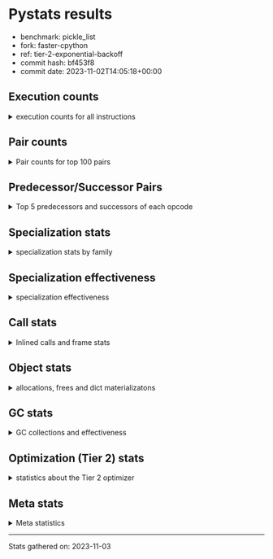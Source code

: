 
# Pystats results

- benchmark: pickle_list
- fork: faster-cpython
- ref: tier-2-exponential-backoff
- commit hash: bf453f8
- commit date: 2023-11-02T14:05:18+00:00

## Execution counts

<details>
<summary> execution counts for all instructions </summary>

|Name | Count | Self | Cumulative | Miss ratio | 
|---|---:|---:|---:|---:|
| LOAD_FAST | 4,560 | 17.8% | 17.8% |  |
| PUSH_NULL | 4,400 | 17.2% | 35.0% |  |
| POP_TOP | 4,080 | 15.9% | 51.0% |  |
| LOAD_FAST_LOAD_FAST | 4,000 | 15.6% | 66.6% |  |
| CALL_BUILTIN_FAST_WITH_KEYWORDS | 3,800 | 14.9% | 81.5% |  |
| STORE_FAST | 800 | 3.1% | 84.6% |  |
| CALL | 740 | 2.9% | 87.5% |  |
| FOR_ITER_RANGE | 380 | 1.5% | 89.0% |  |
| JUMP_BACKWARD | 340 | 1.3% | 90.3% |  |
| LOAD_DEREF | 240 | 0.9% | 91.2% |  |
| LOAD_ATTR_MODULE | 240 | 0.9% | 92.2% |  |
| LOAD_GLOBAL_MODULE | 240 | 0.9% | 93.1% |  |
| LOAD_ATTR | 200 | 0.8% | 93.9% |  |
| LOAD_GLOBAL | 200 | 0.8% | 94.7% |  |
| RETURN_VALUE | 160 | 0.6% | 95.3% |  |
| CALL_FUNCTION_EX | 160 | 0.6% | 95.9% |  |
| RESUME_CHECK | 120 | 0.5% | 96.4% |  |
| GET_ITER | 80 | 0.3% | 96.7% |  |
| NOP | 80 | 0.3% | 97.0% |  |
| BUILD_LIST | 80 | 0.3% | 97.3% |  |
| CALL_INTRINSIC_1 | 80 | 0.3% | 97.7% |  |
| COPY_FREE_VARS | 80 | 0.3% | 98.0% |  |
| ENTER_EXECUTOR | 80 | 0.3% | 98.3% |  |
| LIST_EXTEND | 80 | 0.3% | 98.6% |  |
| BINARY_OP_SUBTRACT_FLOAT | 60 | 0.2% | 98.8% |  |
| CALL_BUILTIN_CLASS | 60 | 0.2% | 99.1% |  |
| LOAD_ATTR_WITH_HINT | 60 | 0.2% | 99.3% |  |
| LOAD_GLOBAL_BUILTIN | 60 | 0.2% | 99.5% |  |
| BINARY_OP | 40 | 0.2% | 99.7% |  |
| FOR_ITER | 40 | 0.2% | 99.8% |  |
| RESUME | 40 | 0.2% | 100.0% |  |


</details>

## Pair counts

<details>
<summary> Pair counts for top 100 pairs </summary>

|Pair | Count | Self | Cumulative | 
|---|---:|---:|---:|
| PUSH_NULL LOAD_FAST_LOAD_FAST | 4,000 | 15.6% | 15.6% |
| LOAD_FAST PUSH_NULL | 4,000 | 15.6% | 31.3% |
| CALL_BUILTIN_FAST_WITH_KEYWORDS POP_TOP | 3,800 | 14.9% | 46.1% |
| POP_TOP LOAD_FAST | 3,600 | 14.1% | 60.2% |
| LOAD_FAST_LOAD_FAST CALL_BUILTIN_FAST_WITH_KEYWORDS | 3,600 | 14.1% | 74.3% |
| STORE_FAST LOAD_FAST | 640 | 2.5% | 76.8% |
| LOAD_FAST_LOAD_FAST CALL | 400 | 1.6% | 78.3% |
| FOR_ITER_RANGE STORE_FAST | 380 | 1.5% | 79.8% |
| POP_TOP JUMP_BACKWARD | 340 | 1.3% | 81.2% |
| JUMP_BACKWARD FOR_ITER_RANGE | 300 | 1.2% | 82.3% |
| CALL POP_TOP | 280 | 1.1% | 83.4% |
| PUSH_NULL CALL | 240 | 0.9% | 84.4% |
| CALL CALL_BUILTIN_FAST_WITH_KEYWORDS | 200 | 0.8% | 85.1% |
| LOAD_ATTR_MODULE PUSH_NULL | 180 | 0.7% | 85.8% |
| PUSH_NULL LOAD_FAST | 160 | 0.6% | 86.5% |
| LOAD_DEREF PUSH_NULL | 160 | 0.6% | 87.1% |
| LOAD_GLOBAL_MODULE LOAD_ATTR_MODULE | 120 | 0.5% | 87.6% |
| CALL STORE_FAST | 100 | 0.4% | 88.0% |
| NOP LOAD_DEREF | 80 | 0.3% | 88.3% |
| POP_TOP NOP | 80 | 0.3% | 88.6% |
| RETURN_VALUE RETURN_VALUE | 80 | 0.3% | 88.9% |
| BUILD_LIST LOAD_DEREF | 80 | 0.3% | 89.2% |
| CALL LOAD_FAST | 80 | 0.3% | 89.5% |
| CALL_FUNCTION_EX COPY_FREE_VARS | 80 | 0.3% | 89.8% |
| CALL_INTRINSIC_1 CALL_FUNCTION_EX | 80 | 0.3% | 90.1% |
| LIST_EXTEND CALL_INTRINSIC_1 | 80 | 0.3% | 90.5% |
| LOAD_ATTR LOAD_ATTR_MODULE | 80 | 0.3% | 90.8% |
| LOAD_DEREF LIST_EXTEND | 80 | 0.3% | 91.1% |
| LOAD_FAST GET_ITER | 80 | 0.3% | 91.4% |
| LOAD_FAST BUILD_LIST | 80 | 0.3% | 91.7% |
| LOAD_FAST CALL_FUNCTION_EX | 80 | 0.3% | 92.0% |
| LOAD_FAST LOAD_ATTR | 80 | 0.3% | 92.3% |
| LOAD_GLOBAL LOAD_GLOBAL_MODULE | 80 | 0.3% | 92.7% |
| STORE_FAST LOAD_GLOBAL | 80 | 0.3% | 93.0% |
| STORE_FAST LOAD_GLOBAL_MODULE | 80 | 0.3% | 93.3% |
| GET_ITER FOR_ITER_RANGE | 60 | 0.2% | 93.5% |
| POP_TOP ENTER_EXECUTOR | 60 | 0.2% | 93.7% |
| CALL CALL | 60 | 0.2% | 94.0% |
| CALL_FUNCTION_EX RESUME_CHECK | 60 | 0.2% | 94.2% |
| COPY_FREE_VARS RESUME_CHECK | 60 | 0.2% | 94.4% |
| LOAD_ATTR PUSH_NULL | 60 | 0.2% | 94.7% |
| LOAD_GLOBAL LOAD_ATTR | 60 | 0.2% | 94.9% |
| BINARY_OP_SUBTRACT_FLOAT RETURN_VALUE | 60 | 0.2% | 95.2% |
| CALL_BUILTIN_CLASS STORE_FAST | 60 | 0.2% | 95.4% |
| LOAD_ATTR_MODULE STORE_FAST | 60 | 0.2% | 95.6% |
| LOAD_ATTR_WITH_HINT STORE_FAST | 60 | 0.2% | 95.9% |
| LOAD_GLOBAL_BUILTIN LOAD_FAST | 60 | 0.2% | 96.1% |
| LOAD_GLOBAL_MODULE LOAD_ATTR | 60 | 0.2% | 96.3% |
| LOAD_GLOBAL_MODULE STORE_FAST | 60 | 0.2% | 96.6% |
| RESUME_CHECK LOAD_DEREF | 60 | 0.2% | 96.8% |
| RETURN_VALUE LOAD_GLOBAL | 40 | 0.2% | 97.0% |
| RETURN_VALUE LOAD_GLOBAL_MODULE | 40 | 0.2% | 97.1% |
| ENTER_EXECUTOR LOAD_GLOBAL | 40 | 0.2% | 97.3% |
| ENTER_EXECUTOR LOAD_GLOBAL_MODULE | 40 | 0.2% | 97.4% |
| LOAD_ATTR STORE_FAST | 40 | 0.2% | 97.6% |
| LOAD_FAST BINARY_OP | 40 | 0.2% | 97.7% |
| LOAD_FAST CALL | 40 | 0.2% | 97.9% |
| LOAD_FAST BINARY_OP_SUBTRACT_FLOAT | 40 | 0.2% | 98.0% |
| LOAD_FAST CALL_BUILTIN_CLASS | 40 | 0.2% | 98.2% |
| LOAD_FAST LOAD_ATTR_MODULE | 40 | 0.2% | 98.4% |
| LOAD_FAST LOAD_ATTR_WITH_HINT | 40 | 0.2% | 98.5% |
| RESUME_CHECK LOAD_GLOBAL_BUILTIN | 40 | 0.2% | 98.7% |
| GET_ITER FOR_ITER | 20 | 0.1% | 98.7% |
| BINARY_OP RETURN_VALUE | 20 | 0.1% | 98.8% |
| BINARY_OP BINARY_OP_SUBTRACT_FLOAT | 20 | 0.1% | 98.9% |
| CALL CALL_BUILTIN_CLASS | 20 | 0.1% | 99.0% |
| CALL_FUNCTION_EX RESUME | 20 | 0.1% | 99.1% |
| COPY_FREE_VARS RESUME | 20 | 0.1% | 99.1% |
| FOR_ITER STORE_FAST | 20 | 0.1% | 99.2% |
| FOR_ITER FOR_ITER_RANGE | 20 | 0.1% | 99.3% |
| JUMP_BACKWARD ENTER_EXECUTOR | 20 | 0.1% | 99.4% |
| JUMP_BACKWARD FOR_ITER | 20 | 0.1% | 99.5% |
| LOAD_ATTR LOAD_ATTR_WITH_HINT | 20 | 0.1% | 99.5% |
| LOAD_GLOBAL LOAD_FAST | 20 | 0.1% | 99.6% |
| LOAD_GLOBAL STORE_FAST | 20 | 0.1% | 99.7% |
| LOAD_GLOBAL LOAD_GLOBAL_BUILTIN | 20 | 0.1% | 99.8% |
| RESUME LOAD_DEREF | 20 | 0.1% | 99.8% |
| RESUME LOAD_GLOBAL | 20 | 0.1% | 99.9% |
| RESUME_CHECK LOAD_GLOBAL | 20 | 0.1% | 100.0% |


</details>

## Predecessor/Successor Pairs

<details>
<summary> Top 5 predecessors and successors of each opcode </summary>

### GET_ITER

<details>
<summary> Successors and predecessors for GET_ITER </summary>

|Predecessors | Count | Percentage | 
|---|---:|---:|
| LOAD_FAST | 80 | 100.0% |

|Successors | Count | Percentage | 
|---|---:|---:|
| FOR_ITER_RANGE | 60 | 75.0% |
| FOR_ITER | 20 | 25.0% |


</details>

### NOP

<details>
<summary> Successors and predecessors for NOP </summary>

|Predecessors | Count | Percentage | 
|---|---:|---:|
| POP_TOP | 80 | 100.0% |

|Successors | Count | Percentage | 
|---|---:|---:|
| LOAD_DEREF | 80 | 100.0% |


</details>

### POP_TOP

<details>
<summary> Successors and predecessors for POP_TOP </summary>

|Predecessors | Count | Percentage | 
|---|---:|---:|
| CALL_BUILTIN_FAST_WITH_KEYWORDS | 3,800 | 93.1% |
| CALL | 280 | 6.9% |

|Successors | Count | Percentage | 
|---|---:|---:|
| LOAD_FAST | 3,600 | 88.2% |
| JUMP_BACKWARD | 340 | 8.3% |
| NOP | 80 | 2.0% |
| ENTER_EXECUTOR | 60 | 1.5% |


</details>

### PUSH_NULL

<details>
<summary> Successors and predecessors for PUSH_NULL </summary>

|Predecessors | Count | Percentage | 
|---|---:|---:|
| LOAD_FAST | 4,000 | 90.9% |
| LOAD_ATTR_MODULE | 180 | 4.1% |
| LOAD_DEREF | 160 | 3.6% |
| LOAD_ATTR | 60 | 1.4% |

|Successors | Count | Percentage | 
|---|---:|---:|
| LOAD_FAST_LOAD_FAST | 4,000 | 90.9% |
| CALL | 240 | 5.5% |
| LOAD_FAST | 160 | 3.6% |


</details>

### RETURN_VALUE

<details>
<summary> Successors and predecessors for RETURN_VALUE </summary>

|Predecessors | Count | Percentage | 
|---|---:|---:|
| RETURN_VALUE | 80 | 50.0% |
| BINARY_OP_SUBTRACT_FLOAT | 60 | 37.5% |
| BINARY_OP | 20 | 12.5% |

|Successors | Count | Percentage | 
|---|---:|---:|
| RETURN_VALUE | 80 | 50.0% |
| LOAD_GLOBAL | 40 | 25.0% |
| LOAD_GLOBAL_MODULE | 40 | 25.0% |


</details>

### BINARY_OP

<details>
<summary> Successors and predecessors for BINARY_OP </summary>

|Predecessors | Count | Percentage | 
|---|---:|---:|
| LOAD_FAST | 40 | 100.0% |

|Successors | Count | Percentage | 
|---|---:|---:|
| RETURN_VALUE | 20 | 50.0% |
| BINARY_OP_SUBTRACT_FLOAT | 20 | 50.0% |


</details>

### BUILD_LIST

<details>
<summary> Successors and predecessors for BUILD_LIST </summary>

|Predecessors | Count | Percentage | 
|---|---:|---:|
| LOAD_FAST | 80 | 100.0% |

|Successors | Count | Percentage | 
|---|---:|---:|
| LOAD_DEREF | 80 | 100.0% |


</details>

### CALL

<details>
<summary> Successors and predecessors for CALL </summary>

|Predecessors | Count | Percentage | 
|---|---:|---:|
| LOAD_FAST_LOAD_FAST | 400 | 54.1% |
| PUSH_NULL | 240 | 32.4% |
| CALL | 60 | 8.1% |
| LOAD_FAST | 40 | 5.4% |

|Successors | Count | Percentage | 
|---|---:|---:|
| POP_TOP | 280 | 37.8% |
| CALL_BUILTIN_FAST_WITH_KEYWORDS | 200 | 27.0% |
| STORE_FAST | 100 | 13.5% |
| LOAD_FAST | 80 | 10.8% |
| CALL | 60 | 8.1% |


</details>

### CALL_FUNCTION_EX

<details>
<summary> Successors and predecessors for CALL_FUNCTION_EX </summary>

|Predecessors | Count | Percentage | 
|---|---:|---:|
| CALL_INTRINSIC_1 | 80 | 50.0% |
| LOAD_FAST | 80 | 50.0% |

|Successors | Count | Percentage | 
|---|---:|---:|
| COPY_FREE_VARS | 80 | 50.0% |
| RESUME_CHECK | 60 | 37.5% |
| RESUME | 20 | 12.5% |


</details>

### CALL_INTRINSIC_1

<details>
<summary> Successors and predecessors for CALL_INTRINSIC_1 </summary>

|Predecessors | Count | Percentage | 
|---|---:|---:|
| LIST_EXTEND | 80 | 100.0% |

|Successors | Count | Percentage | 
|---|---:|---:|
| CALL_FUNCTION_EX | 80 | 100.0% |


</details>

### COPY_FREE_VARS

<details>
<summary> Successors and predecessors for COPY_FREE_VARS </summary>

|Predecessors | Count | Percentage | 
|---|---:|---:|
| CALL_FUNCTION_EX | 80 | 100.0% |

|Successors | Count | Percentage | 
|---|---:|---:|
| RESUME_CHECK | 60 | 75.0% |
| RESUME | 20 | 25.0% |


</details>

### ENTER_EXECUTOR

<details>
<summary> Successors and predecessors for ENTER_EXECUTOR </summary>

|Predecessors | Count | Percentage | 
|---|---:|---:|
| POP_TOP | 60 | 75.0% |
| JUMP_BACKWARD | 20 | 25.0% |

|Successors | Count | Percentage | 
|---|---:|---:|
| LOAD_GLOBAL | 40 | 50.0% |
| LOAD_GLOBAL_MODULE | 40 | 50.0% |


</details>

### FOR_ITER

<details>
<summary> Successors and predecessors for FOR_ITER </summary>

|Predecessors | Count | Percentage | 
|---|---:|---:|
| GET_ITER | 20 | 50.0% |
| JUMP_BACKWARD | 20 | 50.0% |

|Successors | Count | Percentage | 
|---|---:|---:|
| STORE_FAST | 20 | 50.0% |
| FOR_ITER_RANGE | 20 | 50.0% |


</details>

### JUMP_BACKWARD

<details>
<summary> Successors and predecessors for JUMP_BACKWARD </summary>

|Predecessors | Count | Percentage | 
|---|---:|---:|
| POP_TOP | 340 | 100.0% |

|Successors | Count | Percentage | 
|---|---:|---:|
| FOR_ITER_RANGE | 300 | 88.2% |
| ENTER_EXECUTOR | 20 | 5.9% |
| FOR_ITER | 20 | 5.9% |


</details>

### LIST_EXTEND

<details>
<summary> Successors and predecessors for LIST_EXTEND </summary>

|Predecessors | Count | Percentage | 
|---|---:|---:|
| LOAD_DEREF | 80 | 100.0% |

|Successors | Count | Percentage | 
|---|---:|---:|
| CALL_INTRINSIC_1 | 80 | 100.0% |


</details>

### LOAD_ATTR

<details>
<summary> Successors and predecessors for LOAD_ATTR </summary>

|Predecessors | Count | Percentage | 
|---|---:|---:|
| LOAD_FAST | 80 | 40.0% |
| LOAD_GLOBAL | 60 | 30.0% |
| LOAD_GLOBAL_MODULE | 60 | 30.0% |

|Successors | Count | Percentage | 
|---|---:|---:|
| LOAD_ATTR_MODULE | 80 | 40.0% |
| PUSH_NULL | 60 | 30.0% |
| STORE_FAST | 40 | 20.0% |
| LOAD_ATTR_WITH_HINT | 20 | 10.0% |


</details>

### LOAD_DEREF

<details>
<summary> Successors and predecessors for LOAD_DEREF </summary>

|Predecessors | Count | Percentage | 
|---|---:|---:|
| NOP | 80 | 33.3% |
| BUILD_LIST | 80 | 33.3% |
| RESUME_CHECK | 60 | 25.0% |
| RESUME | 20 | 8.3% |

|Successors | Count | Percentage | 
|---|---:|---:|
| PUSH_NULL | 160 | 66.7% |
| LIST_EXTEND | 80 | 33.3% |


</details>

### LOAD_FAST

<details>
<summary> Successors and predecessors for LOAD_FAST </summary>

|Predecessors | Count | Percentage | 
|---|---:|---:|
| POP_TOP | 3,600 | 78.9% |
| STORE_FAST | 640 | 14.0% |
| PUSH_NULL | 160 | 3.5% |
| CALL | 80 | 1.8% |
| LOAD_GLOBAL_BUILTIN | 60 | 1.3% |

|Successors | Count | Percentage | 
|---|---:|---:|
| PUSH_NULL | 4,000 | 87.7% |
| GET_ITER | 80 | 1.8% |
| BUILD_LIST | 80 | 1.8% |
| CALL_FUNCTION_EX | 80 | 1.8% |
| LOAD_ATTR | 80 | 1.8% |


</details>

### LOAD_FAST_LOAD_FAST

<details>
<summary> Successors and predecessors for LOAD_FAST_LOAD_FAST </summary>

|Predecessors | Count | Percentage | 
|---|---:|---:|
| PUSH_NULL | 4,000 | 100.0% |

|Successors | Count | Percentage | 
|---|---:|---:|
| CALL_BUILTIN_FAST_WITH_KEYWORDS | 3,600 | 90.0% |
| CALL | 400 | 10.0% |


</details>

### LOAD_GLOBAL

<details>
<summary> Successors and predecessors for LOAD_GLOBAL </summary>

|Predecessors | Count | Percentage | 
|---|---:|---:|
| STORE_FAST | 80 | 40.0% |
| RETURN_VALUE | 40 | 20.0% |
| ENTER_EXECUTOR | 40 | 20.0% |
| RESUME | 20 | 10.0% |
| RESUME_CHECK | 20 | 10.0% |

|Successors | Count | Percentage | 
|---|---:|---:|
| LOAD_GLOBAL_MODULE | 80 | 40.0% |
| LOAD_ATTR | 60 | 30.0% |
| LOAD_FAST | 20 | 10.0% |
| STORE_FAST | 20 | 10.0% |
| LOAD_GLOBAL_BUILTIN | 20 | 10.0% |


</details>

### STORE_FAST

<details>
<summary> Successors and predecessors for STORE_FAST </summary>

|Predecessors | Count | Percentage | 
|---|---:|---:|
| FOR_ITER_RANGE | 380 | 47.5% |
| CALL | 100 | 12.5% |
| CALL_BUILTIN_CLASS | 60 | 7.5% |
| LOAD_ATTR_MODULE | 60 | 7.5% |
| LOAD_ATTR_WITH_HINT | 60 | 7.5% |

|Successors | Count | Percentage | 
|---|---:|---:|
| LOAD_FAST | 640 | 80.0% |
| LOAD_GLOBAL | 80 | 10.0% |
| LOAD_GLOBAL_MODULE | 80 | 10.0% |


</details>

### RESUME

<details>
<summary> Successors and predecessors for RESUME </summary>

|Predecessors | Count | Percentage | 
|---|---:|---:|
| CALL_FUNCTION_EX | 20 | 50.0% |
| COPY_FREE_VARS | 20 | 50.0% |

|Successors | Count | Percentage | 
|---|---:|---:|
| LOAD_DEREF | 20 | 50.0% |
| LOAD_GLOBAL | 20 | 50.0% |


</details>

### BINARY_OP_SUBTRACT_FLOAT

<details>
<summary> Successors and predecessors for BINARY_OP_SUBTRACT_FLOAT </summary>

|Predecessors | Count | Percentage | 
|---|---:|---:|
| LOAD_FAST | 40 | 66.7% |
| BINARY_OP | 20 | 33.3% |

|Successors | Count | Percentage | 
|---|---:|---:|
| RETURN_VALUE | 60 | 100.0% |


</details>

### CALL_BUILTIN_CLASS

<details>
<summary> Successors and predecessors for CALL_BUILTIN_CLASS </summary>

|Predecessors | Count | Percentage | 
|---|---:|---:|
| LOAD_FAST | 40 | 66.7% |
| CALL | 20 | 33.3% |

|Successors | Count | Percentage | 
|---|---:|---:|
| STORE_FAST | 60 | 100.0% |


</details>

### CALL_BUILTIN_FAST_WITH_KEYWORDS

<details>
<summary> Successors and predecessors for CALL_BUILTIN_FAST_WITH_KEYWORDS </summary>

|Predecessors | Count | Percentage | 
|---|---:|---:|
| LOAD_FAST_LOAD_FAST | 3,600 | 94.7% |
| CALL | 200 | 5.3% |

|Successors | Count | Percentage | 
|---|---:|---:|
| POP_TOP | 3,800 | 100.0% |


</details>

### FOR_ITER_RANGE

<details>
<summary> Successors and predecessors for FOR_ITER_RANGE </summary>

|Predecessors | Count | Percentage | 
|---|---:|---:|
| JUMP_BACKWARD | 300 | 78.9% |
| GET_ITER | 60 | 15.8% |
| FOR_ITER | 20 | 5.3% |

|Successors | Count | Percentage | 
|---|---:|---:|
| STORE_FAST | 380 | 100.0% |


</details>

### LOAD_ATTR_MODULE

<details>
<summary> Successors and predecessors for LOAD_ATTR_MODULE </summary>

|Predecessors | Count | Percentage | 
|---|---:|---:|
| LOAD_GLOBAL_MODULE | 120 | 50.0% |
| LOAD_ATTR | 80 | 33.3% |
| LOAD_FAST | 40 | 16.7% |

|Successors | Count | Percentage | 
|---|---:|---:|
| PUSH_NULL | 180 | 75.0% |
| STORE_FAST | 60 | 25.0% |


</details>

### LOAD_ATTR_WITH_HINT

<details>
<summary> Successors and predecessors for LOAD_ATTR_WITH_HINT </summary>

|Predecessors | Count | Percentage | 
|---|---:|---:|
| LOAD_FAST | 40 | 66.7% |
| LOAD_ATTR | 20 | 33.3% |

|Successors | Count | Percentage | 
|---|---:|---:|
| STORE_FAST | 60 | 100.0% |


</details>

### LOAD_GLOBAL_BUILTIN

<details>
<summary> Successors and predecessors for LOAD_GLOBAL_BUILTIN </summary>

|Predecessors | Count | Percentage | 
|---|---:|---:|
| RESUME_CHECK | 40 | 66.7% |
| LOAD_GLOBAL | 20 | 33.3% |

|Successors | Count | Percentage | 
|---|---:|---:|
| LOAD_FAST | 60 | 100.0% |


</details>

### LOAD_GLOBAL_MODULE

<details>
<summary> Successors and predecessors for LOAD_GLOBAL_MODULE </summary>

|Predecessors | Count | Percentage | 
|---|---:|---:|
| LOAD_GLOBAL | 80 | 33.3% |
| STORE_FAST | 80 | 33.3% |
| RETURN_VALUE | 40 | 16.7% |
| ENTER_EXECUTOR | 40 | 16.7% |

|Successors | Count | Percentage | 
|---|---:|---:|
| LOAD_ATTR_MODULE | 120 | 50.0% |
| LOAD_ATTR | 60 | 25.0% |
| STORE_FAST | 60 | 25.0% |


</details>

### RESUME_CHECK

<details>
<summary> Successors and predecessors for RESUME_CHECK </summary>

|Predecessors | Count | Percentage | 
|---|---:|---:|
| CALL_FUNCTION_EX | 60 | 50.0% |
| COPY_FREE_VARS | 60 | 50.0% |

|Successors | Count | Percentage | 
|---|---:|---:|
| LOAD_DEREF | 60 | 50.0% |
| LOAD_GLOBAL_BUILTIN | 40 | 33.3% |
| LOAD_GLOBAL | 20 | 16.7% |


</details>


</details>

## Specialization stats

<details>
<summary> specialization stats by family </summary>

### BINARY_OP

<details>
<summary> specialization stats for BINARY_OP family </summary>

|Kind | Count | Ratio | 
|---|---:|---:|
|     deferred | 20 | 20.0% |
|          hit | 60 | 60.0% |

| | Count | Ratio | 
|---|---:|---:|
| Success | 20 | 100.0% |
| Failure | 0 | 0.0% |


</details>

### CALL

<details>
<summary> specialization stats for CALL family </summary>

|Kind | Count | Ratio | 
|---|---:|---:|
|     deferred | 460 | 10.0% |
|          hit | 3,860 | 83.9% |

| | Count | Ratio | 
|---|---:|---:|
| Success | 220 | 78.6% |
| Failure | 60 | 21.4% |

|Failure kind | Count | Ratio | 
|---|---:|---:|
| cfunc noargs | 60 | 100.0% |


</details>

### FOR_ITER

<details>
<summary> specialization stats for FOR_ITER family </summary>

|Kind | Count | Ratio | 
|---|---:|---:|
|     deferred | 20 | 4.8% |
|          hit | 380 | 90.5% |

| | Count | Ratio | 
|---|---:|---:|
| Success | 20 | 100.0% |
| Failure | 0 | 0.0% |


</details>

### LOAD_ATTR

<details>
<summary> specialization stats for LOAD_ATTR family </summary>

|Kind | Count | Ratio | 
|---|---:|---:|
|     deferred | 100 | 20.0% |
|          hit | 300 | 60.0% |

| | Count | Ratio | 
|---|---:|---:|
| Success | 100 | 100.0% |
| Failure | 0 | 0.0% |


</details>

### LOAD_GLOBAL

<details>
<summary> specialization stats for LOAD_GLOBAL family </summary>

|Kind | Count | Ratio | 
|---|---:|---:|
|     deferred | 100 | 20.0% |
|          hit | 300 | 60.0% |

| | Count | Ratio | 
|---|---:|---:|
| Success | 100 | 100.0% |
| Failure | 0 | 0.0% |


</details>


</details>

## Specialization effectiveness

<details>
<summary> specialization effectiveness </summary>

|Instructions | Count | Ratio | 
|---|---:|---:|
| Basic | 19,340 | 75.6% |
| Not specialized | 1,220 | 4.8% |
| Specialized hits | 5,020 | 19.6% |
| Specialized misses | 0 | 0.0% |

### Deferred by instruction

<details>
<summary> deferred by instruction </summary>

|Name | Count | Ratio | 
|---|---:|---:|
| CALL | 460 | 65.7% |
| LOAD_ATTR | 100 | 14.3% |
| LOAD_GLOBAL | 100 | 14.3% |
| BINARY_OP | 20 | 2.9% |
| FOR_ITER | 20 | 2.9% |
| BINARY_SLICE | 0 | 0.0% |
| STORE_SLICE | 0 | 0.0% |
| BINARY_OP_INPLACE_ADD_UNICODE | 0 | 0.0% |
| BINARY_SUBSCR | 0 | 0.0% |
| GET_ITER | 0 | 0.0% |


</details>

### Misses by instruction

<details>
<summary> misses by instruction </summary>


</details>


</details>

## Call stats

<details>
<summary> Inlined calls and frame stats </summary>

| | Count | Ratio | 
|---|---:|---:|
| Calls to PyEval_EvalDefault | 0 | 0.0% |
| Calls to Python functions inlined | 160 | 100.0% |
| Calls via PyEval_EvalFrame (total) | 0 | 0.0% |
| Calls via PyEval_EvalFrame (vector) | 0 | 0.0% |
| Calls via PyEval_EvalFrame (generator) | 0 | 0.0% |
| Calls via PyEval_EvalFrame (legacy) | 0 | 0.0% |
| Calls via PyEval_EvalFrame (function vectorcall) | 0 | 0.0% |
| Calls via PyEval_EvalFrame (build class) | 0 | 0.0% |
| Calls via PyEval_EvalFrame (slot) | 0 | 0.0% |
| Calls via PyEval_EvalFrame (function ex) | 160 | 100.0% |
| Calls via PyEval_EvalFrame (api) | 0 | 0.0% |
| Calls via PyEval_EvalFrame (method) | 0 | 0.0% |
| Frame objects created | 0 | 0.0% |
| Frames pushed | 0 | 0.0% |


</details>

## Object stats

<details>
<summary> allocations, frees and dict materializatons </summary>

| | Count | Ratio | 
|---|---:|---:|
| Allocations from freelist | 320 | 0.0% |
| Frees to freelist | 260 |  |
| Allocations | 9,974,040 | 100.0% |
| Allocations to 512 bytes | 5,058,820 | 50.7% |
| Allocations to 4 kbytes | 3,276,820 | 32.9% |
| Allocations over 4 kbytes | 1,638,400 | 16.4% |
| Frees | 9,974,004 |  |
| New values | 0 |  |
| Interpreter increfs | 3,278,960 | 3.1% |
| Interpreter decrefs | 5,061,060 | 4.7% |
| Increfs | 101,581,580 | 96.9% |
| Decrefs | 103,220,064 | 95.3% |
| Materialize dict (on request) | 0 |  |
| Materialize dict (new key) | 0 |  |
| Materialize dict (too big) | 0 |  |
| Materialize dict (str subclass) | 0 |  |
| Dematerialize dict | 0 |  |
| Method cache hits | 1,638,480 |  |
| Method cache misses | 40 |  |
| Method cache collisions | 26 |  |
| Method cache dunder hits | 0 |  |
| Method cache dunder misses | 0 |  |


</details>

## GC stats

<details>
<summary> GC collections and effectiveness </summary>

|Generation | Collections | Objects collected | Object visits | 
|---:|---:|---:|---:|
| 0 | 0 | 0 | 0 |
| 1 | 0 | 0 | 0 |
| 2 | 0 | 0 | 0 |


</details>

## Optimization (Tier 2) stats

<details>
<summary> statistics about the Tier 2 optimizer </summary>

| | Count | Ratio | 
|---|---:|---:|
| Optimization attempts | 20 |  |
| Traces created | 20 | 100.0% |
| Trace stack overflow | 0 | 0.0% |
| Trace stack underflow | 0 | 0.0% |
| Trace too long | 0 | 0.0% |
| Trace too short | 0 | 0.0% |
| Inner loop found | 0 | 0.0% |
| Recursive call | 0 | 0.0% |
| Traces executed | 80 |  |
| Uops executed | 12,748,880 | 159,361.00 |

### Trace length histogram

<details>
<summary> trace length histogram </summary>

|Range | Count | Ratio | 
|---|---:|---:|
| <= 1 | 0 | 0.0% |
| <= 2 | 0 | 0.0% |
| <= 4 | 0 | 0.0% |
| <= 8 | 0 | 0.0% |
| <= 16 | 0 | 0.0% |
| <= 32 | 0 | 0.0% |
| <= 64 | 0 | 0.0% |
| <= 128 | 20 | 100.0% |


</details>

### Optimized trace length histogram

<details>
<summary> optimized trace length histogram </summary>

|Range | Count | Ratio | 
|---|---:|---:|
| <= 1 | 0 | 0.0% |
| <= 2 | 0 | 0.0% |
| <= 4 | 0 | 0.0% |
| <= 8 | 0 | 0.0% |
| <= 16 | 0 | 0.0% |
| <= 32 | 0 | 0.0% |
| <= 64 | 0 | 0.0% |
| <= 128 | 20 | 100.0% |


</details>

### Trace run length histogram

<details>
<summary> trace run length histogram </summary>

|Range | Count | Ratio | 
|---|---:|---:|
| <= 1 | 0 | 0.0% |
| <= 2 | 0 | 0.0% |
| <= 4 | 0 | 0.0% |
| <= 8 | 0 | 0.0% |
| <= 16 | 0 | 0.0% |
| <= 32 | 0 | 0.0% |
| <= 64 | 0 | 0.0% |
| <= 128 | 0 | 0.0% |
| <= 256 | 0 | 0.0% |
| <= 512 | 0 | 0.0% |
| <= 1,024 | 0 | 0.0% |
| <= 2,048 | 0 | 0.0% |
| <= 4,096 | 0 | 0.0% |
| <= 8,192 | 0 | 0.0% |
| <= 16,384 | 0 | 0.0% |
| <= 32,768 | 0 | 0.0% |
| <= 65,536 | 0 | 0.0% |
| <= 131,072 | 0 | 0.0% |
| <= 262,144 | 80 | 100.0% |


</details>

### Uop execution stats

<details>
<summary> uop execution stats </summary>

|Name | Count | Self | Cumulative | Miss ratio | 
|---|---:|---:|---:|---:|
| LOAD_FAST | 4,903,200 | 38.5% | 38.5% |  |
| _SET_IP | 1,961,440 | 15.4% | 53.8% |  |
| POP_TOP | 1,634,480 | 12.8% | 66.7% |  |
| PUSH_NULL | 1,634,400 | 12.8% | 79.5% |  |
| CALL_BUILTIN_FAST_WITH_KEYWORDS | 1,634,400 | 12.8% | 92.3% |  |
| _ITER_CHECK_RANGE | 163,520 | 1.3% | 93.6% |  |
| _IS_ITER_EXHAUSTED_RANGE | 163,520 | 1.3% | 94.9% |  |
| _POP_JUMP_IF_TRUE | 163,520 | 1.3% | 96.2% |  |
| STORE_FAST | 163,440 | 1.3% | 97.4% |  |
| _ITER_NEXT_RANGE | 163,440 | 1.3% | 98.7% |  |
| _JUMP_TO_TOP | 163,440 | 1.3% | 100.0% |  |
| _EXIT_TRACE | 80 | 0.0% | 100.0% |  |


</details>

### Unsupported opcodes

<details>
<summary> unsupported opcodes </summary>


</details>


</details>

## Meta stats

<details>
<summary> Meta statistics </summary>

| | Count | 
|---|---:|
| Number of data files | 20 |


</details>

---
Stats gathered on: 2023-11-03
